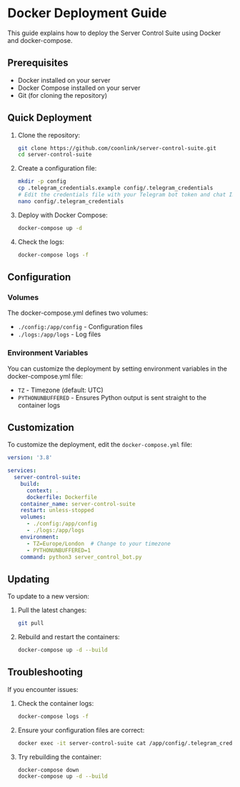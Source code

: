 # Docker Deployment Guide

This guide explains how to deploy the Server Control Suite using Docker and docker-compose.

## Prerequisites

- Docker installed on your server
- Docker Compose installed on your server
- Git (for cloning the repository)

## Quick Deployment

1. Clone the repository:
   ```bash
   git clone https://github.com/coonlink/server-control-suite.git
   cd server-control-suite
   ```

2. Create a configuration file:
   ```bash
   mkdir -p config
   cp .telegram_credentials.example config/.telegram_credentials
   # Edit the credentials file with your Telegram bot token and chat ID
   nano config/.telegram_credentials
   ```

3. Deploy with Docker Compose:
   ```bash
   docker-compose up -d
   ```

4. Check the logs:
   ```bash
   docker-compose logs -f
   ```

## Configuration

### Volumes

The docker-compose.yml defines two volumes:
- `./config:/app/config` - Configuration files
- `./logs:/app/logs` - Log files

### Environment Variables

You can customize the deployment by setting environment variables in the docker-compose.yml file:
- `TZ` - Timezone (default: UTC)
- `PYTHONUNBUFFERED` - Ensures Python output is sent straight to the container logs

## Customization

To customize the deployment, edit the `docker-compose.yml` file:

```yaml
version: '3.8'

services:
  server-control-suite:
    build:
      context: .
      dockerfile: Dockerfile
    container_name: server-control-suite
    restart: unless-stopped
    volumes:
      - ./config:/app/config
      - ./logs:/app/logs
    environment:
      - TZ=Europe/London  # Change to your timezone
      - PYTHONUNBUFFERED=1
    command: python3 server_control_bot.py
```

## Updating

To update to a new version:

1. Pull the latest changes:
   ```bash
   git pull
   ```

2. Rebuild and restart the containers:
   ```bash
   docker-compose up -d --build
   ```

## Troubleshooting

If you encounter issues:

1. Check the container logs:
   ```bash
   docker-compose logs -f
   ```

2. Ensure your configuration files are correct:
   ```bash
   docker exec -it server-control-suite cat /app/config/.telegram_credentials
   ```

3. Try rebuilding the container:
   ```bash
   docker-compose down
   docker-compose up -d --build
   ``` 